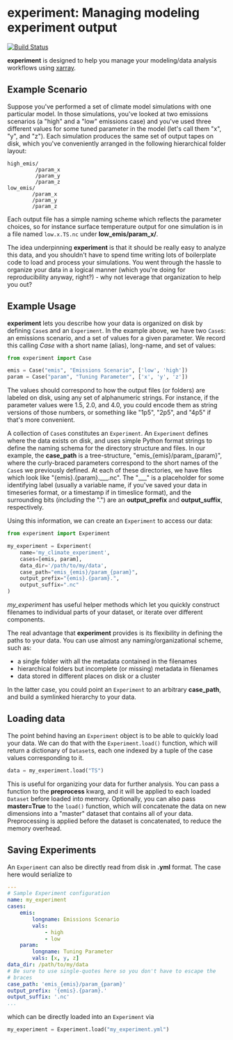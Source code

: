 # experiment: Managing modeling experiment output

[![Build Status](https://travis-ci.org/francbartoli/experiment.svg?branch=master)](https://travis-ci.org/francbartoli/experiment)

**experiment** is designed to help you manage your modeling/data analysis workflows using [xarray][].

[xarray]: http://xarray.pydata.org/en/stable/

## Example Scenario

Suppose you've performed a set of climate model simulations with one particular model. In those simulations, you've looked at two emissions scenarios (a "high" and a "low" emissions case) and you've used three different values for some tuned parameter in the model (let's call them "x", "y", and "z"). Each simulation produces the same set of output tapes on disk, which you've conveniently arranged in the following hierarchical folder layout:

```
high_emis/
         /param_x
         /param_y
         /param_z
low_emis/
        /param_x
        /param_y
        /param_z
```

Each output file has a simple naming scheme which reflects the parameter choices, so for instance surface temperature output for one simulation is in a file named `low.x.TS.nc` under **low_emis/param_x/**.

The idea underpinning **experiment** is that it should be really easy to analyze this data, and you shouldn't have to spend time writing lots of boilerplate code to load and process your simulations. You went through the hassle to organize your data in a logical manner (which you're doing for reproducibility anyway, right?) - why not leverage that organization to help you out?

## Example Usage

**experiment** lets you describe how your data is organized on disk by defining `Case`s and an `Experiment`. In the example above, we have two `Case`s: an emissions scenario, and a set of values for a given parameter. We record this calling *Case* with a short name (alias), long-name, and set of values:

``` python
from experiment import Case

emis = Case("emis", "Emissions Scenario", ['low', 'high'])
param = Case("param", "Tuning Parameter", ['x', 'y', 'z'])
```

The values should correspond to how the output files (or folders) are labeled on disk, using any set of alphanumeric strings. For instance, if the parameter values were 1.5, 2.0, and 4.0, you could encode them as string versions of those numbers, or something like "1p5", "2p5", and "4p5" if that's more convenient.

A collection of `Case`s constitutes an `Experiment`. An `Experiment` defines where the data exists on disk, and uses simple Python format strings to define the naming schema for the directory structure and files. In our example, the **case_path** is a tree-structure, "emis_{emis}/param_{param}", where the curly-braced parameters correspond to the short names of the `Case`s we previously defined. At each of these directories, we have files which look like "{emis}.{param}.\_\_\_.nc". The "\_\_\_" is a placeholder for some identifying label (usually a variable name, if you've saved your data in timeseries format, or a timestamp if in timeslice format), and the surrounding bits (*including* the ".") are an **output_prefix** and **output_suffix**, respectively.

Using this information, we can create an `Experiment` to access our data:

``` python
from experiment import Experiment

my_experiment = Experiment(
    name='my_climate_experiment',
    cases=[emis, param],
    data_dir='/path/to/my/data',
    case_path="emis_{emis}/param_{param}",
    output_prefix="{emis}.{param}.",
    output_suffix=".nc"
)
```

*my_experiment* has useful helper methods which let you quickly construct filenames to individual parts of your dataset, or iterate over different components.

The real advantage that **experiment** provides is its flexibility in defining the paths to your data. You can use almost any naming/organizational scheme, such as:

- a single folder with all the metadata contained in the filenames
- hierarchical folders but incomplete (or missing) metadata in filenames
- data stored in different places on disk or a cluster

In the latter case, you could point an `Experiment` to an arbitrary **case_path**, and build a symlinked hierarchy to your data.

## Loading data

The point behind having an `Experiment` object is to be able to quickly load your data. We can do that with the `Experiment.load()` function, which will return a dictionary of `Dataset`s, each one indexed by a tuple of the case values corresponding to it.

``` python
data = my_experiment.load("TS")
```

This is useful for organizing your data for further analysis. You can pass a function to the **preprocess** kwarg, and it will be applied to each loaded `Dataset` before loaded into memory. Optionally, you can also pass **master=True** to the `load()` function, which will concatenate the data on new dimensions into a "master" dataset that contains all of your data. Preprocessing is applied before the dataset is concatenated, to reduce the memory overhead.

## Saving Experiments

An `Experiment` can also be directly read from disk in **.yml** format. The case here would serialize to

``` yaml
---
# Sample Experiment configuration
name: my_experiment
cases:
    emis:
        longname: Emissions Scenario
        vals:
            - high
            - low
    param:
        longname: Tuning Parameter
        vals: [x, y, z]
data_dir: /path/to/my/data
# Be sure to use single-quotes here so you don't have to escape the
# braces
case_path: 'emis_{emis}/param_{param}'
output_prefix: '{emis}.{param}.'
output_suffix: '.nc'
...
```

which can be directly loaded into an `Experiment` via

``` python
my_experiment = Experiment.load("my_experiment.yml")
```
